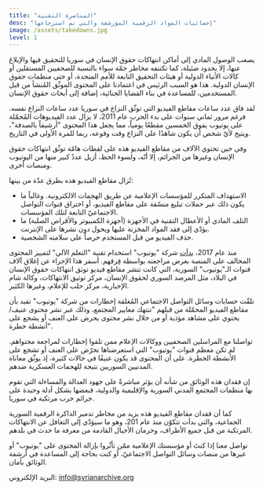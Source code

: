 ```yaml
---
title: "المناصرة التقنية"
desc: "إحصائيات المواد الرقمية المؤرشفة والتي تم استرجاعها"
image: /assets/takedowns.jpg
level: 1
---
```


يصعب الوصول المادي إلى أماكن انتهاكات حقوق الإنسان في سوريا للتحقيق فيها والإبلاغ عنها، إلا بحدود ضئيلة، كما تكتنفه مخاطر جمّة سواء بالنسبة للصحفيين المستقلين أو كالات الأنباء الدولية أو هيئات التحقيق التابعة للأمم المتحدة، أو حتى منظمات حقوق الإنسان الدولية. هذا هو السبب الرئيس في اعتمادنا على المحتوى الموثّق المُنشأ من قبل المستخدمين، للمساعدة في بناء القضايا الجنائية، إضافة إلى أبحاث حقوق الإنسان.

لقد فاق عدد ساعات مقاطع الفيديو التي توثّق النزاع في سوريا عدد ساعات النزاع نفسه. فرغم مرور ثماني سنوات على بدء الحرب عام 2011، لا يزال عدد الفيديوهات المُحمّلة على يوتيوب يفوق الخمسين مقطعًا يومياً، مما يجعل هذا المحتوى "أرشيفاً بالصدفة"، ويتيح لأيّ شخص أن يكون شاهدًا على النزاع وقت وقوعه، ربما للمرة الأولى في التاريخ.

وفي حين تحتوي الآلاف من مقاطع الفيديو هذه على لقطات هامّة توثّق انتهاكات حقوق الإنسان وغيرها من الجرائم، إلا أنّه، ولسوء الحظ، أزيل عددٌ كبير منها من اليوتيوب ومنصات أخرى. 

تُزال مقاطع الفيديو هذه بطرق عدّة من بينها:

+ الاستهداف المتكرر للمؤسسات الإعلامية عن طريق الهجمات الالكترونية. وغالباً ما يكون ذلك عبر حملات تبليغ منسّقة على مقاطع الفيديو، أو اختراق قنوات التواصل الاجتماعيّ التابعة لتلك المؤسسات.
+ التلف المادي أو الأعطال التقنية في الأجهزة (أجهزة الكمبيوتر والأقراص الصلبة) ما يؤدّي إلى فقد المواد المخزنة عليها ويحول دون نشرها على الإنترنت.
+ حذف الفيديو من قبل المستخدم حرصاً على سلامته الشخصية.

منذ عام 2017، [بدأت](https://youtube.googleblog.com/2018/12/faster-removals-and-tackling-comments.html) شركة "يوتيوب" استخدام تقنية "التعلم الآلي" لتمييز المحتوى المخالف على المنصة بغرض مراجعته بواسطة فِرقهم. أسفر هذا الإجراء عن إغلاق آلاف قنوات الـ"يوتيوب" السورية، التي كانت تنشر مقاطع فيديو توثق انتهاكات حقوق الإنسان في البلاد، مثل المرصد السوري لحقوق الإنسان، مركز توثيق الانتهاكات، وكالة شام الإخبارية، مركز حلب للإعلام، وغيرها الكثير.

تلقّت حسابات وسائل التواصل الاجتماعي المُغلقة إخطارات من شركة "يوتيوب" تفيد بأن مقاطع الفيديو المحمّلة من قبلهم "تنتهك معايير المجتمع، وذلك عبر نشر محتوى عنيف/يحتوي على مشاهد مؤذية أو من خلال نشر محتوى يحرض على العنف أو يشجع على أنشطة خطرة".

تواصلنا مع المراسلين الصحفيين ووكالات الإعلام ممن تلقوا إخطارات لمراجعة محتواهم. لم تكن معظم قنوات "يوتيوب" التي استعرضناها تحرّض على العنف أو تشجع على الأنشطة الخطرة. على أن المحتوى قد يكون عنيفًا في حالات كثيرة، إذ يوثّق معاناة المدنيين السوريين نتيجة للهجمات العسكرية ضدهم.

إن فقدان هذه الوثائق من شأنه أن يؤثر مباشرةً على جهود العدالة والمساءلة التي تقوم بها منظمات المجتمع المدني السورية والإقليمية والدولية، فبعضها يشكل أدلة وحيدة على جرائم حرب مرتكبة في سوريا.

كما أن فقدان مقاطع الفيديو هذه يزيد من مخاطر تدمير الذاكرة الرقمية السورية الجماعية، والتي بدأت تتكوّن منذ عام 201، وهو ما سيؤدّي إلى التغافل عن الانتهاكات المرتكبة من قبل جميع الأطراف، وحرمان الأجيال القادمة من معرفة ما حدث في بلدهم.

تواصل معنا إذا كنتَ أو مؤسستك الإعلامية ممّن تأثّروا بإزالة المحتوى على "يوتيوب" أو غيرها من منصات وسائل التواصل الاجتماعيّ، أو كنت بحاجة إلى المساعدة في أرشفة الوثائق بأمان.

البريد الإلكتروني: info@syrianarchive.org
